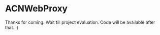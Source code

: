 # ACNWebProxy
Thanks for coming. Wait till project evaluation. Code will be available after that. :)
